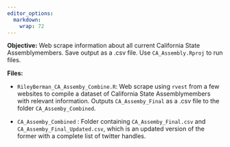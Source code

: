 ```yaml
---
editor_options: 
  markdown: 
    wrap: 72
---
```


**Objective:** Web scrape information about all current California State
Assemblymembers. Save output as a .csv file. Use `CA_Assembly.Rproj` to run files. 

**Files:**

-   `RileyBerman_CA_Assemby_Combine.R`: Web scrape using `rvest` from a
    few websites to compile a dataset of California State Assemblymembers with
    relevant information. Outputs `CA_Assemby_Final` as a .csv file to the
    folder `CA_Assemby_Combined`.

-   `CA_Assemby_Combined` : Folder containing `CA_Assemby_Final.csv` and
    `CA_Assemby_Final_Updated.csv`, which is an updated version of the
    former with a complete list of twitter handles.
